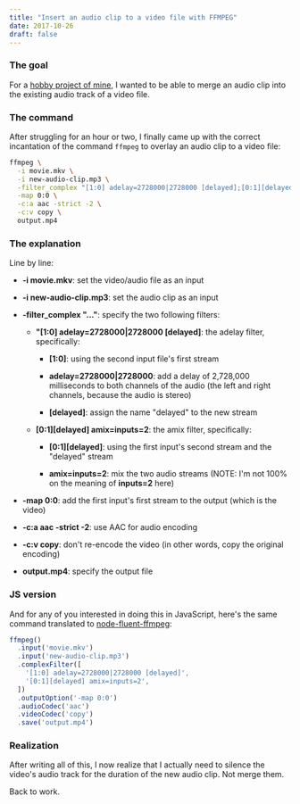 ```yaml
---
title: "Insert an audio clip to a video file with FFMPEG"
date: 2017-10-26
draft: false
---
```

### The goal

For a [hobby project of mine](https://github.com/azlyth/redub), I wanted to be able to merge an
audio clip into the existing audio track of a video file.

### The command

After struggling for an hour or two, I finally came up with the correct incantation of the command
`ffmpeg` to overlay an audio clip to a video file:

```bash
ffmpeg \
  -i movie.mkv \
  -i new-audio-clip.mp3 \
  -filter_complex "[1:0] adelay=2728000|2728000 [delayed];[0:1][delayed] amix=inputs=2" \
  -map 0:0 \
  -c:a aac -strict -2 \
  -c:v copy \
  output.mp4
```
### The explanation

Line by line:

- **-i movie.mkv**: set the video/audio file as an input

- **-i new-audio-clip.mp3**: set the audio clip as an input

- **-filter_complex "..."**: specify the two following filters:

  - **"[1:0] adelay=2728000|2728000 [delayed]**: the adelay filter, specifically:

     - **[1:0]**: using the second input file's first stream

     - **adelay=2728000|2728000**: add a delay of 2,728,000 milliseconds to both channels of the audio (the left and right channels, because the audio is stereo)

     - **[delayed]**: assign the name "delayed" to the new stream

  - **[0:1][delayed] amix=inputs=2**: the amix filter, specifically:

     - **[0:1][delayed]**: using the first input's second stream and the "delayed" stream

     - **amix=inputs=2**: mix the two audio streams (NOTE: I'm not 100% on the meaning of **inputs=2** here)

- **-map 0:0**: add the first input's first stream to the output (which is the video)
- **-c:a aac -strict -2**: use AAC for audio encoding
- **-c:v copy**: don't re-encode the video (in other words, copy the original encoding)
- **output.mp4**: specify the output file

### JS version

And for any of you interested in doing this in JavaScript, here's the same command translated to
[node-fluent-ffmpeg](https://github.com/fluent-ffmpeg/node-fluent-ffmpeg):

```js
ffmpeg()
  .input('movie.mkv')
  .input('new-audio-clip.mp3')
  .complexFilter([
    '[1:0] adelay=2728000|2728000 [delayed]',
    '[0:1][delayed] amix=inputs=2',
  ])
  .outputOption('-map 0:0')
  .audioCodec('aac')
  .videoCodec('copy')
  .save('output.mp4')
```
### Realization

After writing all of this, I now realize that I actually need to silence the video's audio track
for the duration of the new audio clip. Not merge them.

Back to work.

